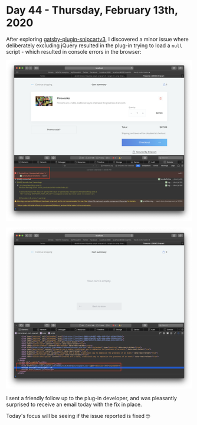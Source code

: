 # Day 44 - Thursday, February 13th, 2020

After exploring [gatsby-plugin-snipcartv3](https://www.npmjs.com/package/gatsby-plugin-snipcartv3), I discovered a minor issue where deliberately excluding jQuery resulted in the plug-in trying to load a `null` script - which resulted in console errors in the browser:

![screenshots/screenshot-00.png](screenshots/screenshot-00.png)

![screenshots/screenshot-01.png](screenshots/screenshot-01.png)

I sent a friendly follow up to the plug-in developer, and was pleasantly surprised to receive an email today with the fix in place.

Today's focus will be seeing if the issue reported is fixed 🤓
